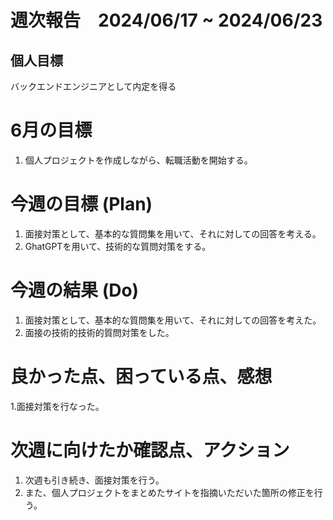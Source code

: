 # 週次報告　2024/06/17 ~ 2024/06/23

## 個人目標
バックエンドエンジニアとして内定を得る

# 6月の目標
1. 個人プロジェクトを作成しながら、転職活動を開始する。

# 今週の目標 (Plan)
1. 面接対策として、基本的な質問集を用いて、それに対しての回答を考える。
2. GhatGPTを用いて、技術的な質問対策をする。

# 今週の結果 (Do)
1. 面接対策として、基本的な質問集を用いて、それに対しての回答を考えた。
2. 面接の技術的技術的質問対策をした。

# 良かった点、困っている点、感想
1.面接対策を行なった。


# 次週に向けたか確認点、アクション
1. 次週も引き続き、面接対策を行う。
2. また、個人プロジェクトをまとめたサイトを指摘いただいた箇所の修正を行う。